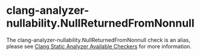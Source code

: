 # clang-analyzer-nullability.NullReturnedFromNonnull

The clang-analyzer-nullability.NullReturnedFromNonnull check is an
alias, please see [Clang Static Analyzer Available
Checkers](https://clang.llvm.org/docs/analyzer/checkers.html#nullability-nullreturnedfromnonnull)
for more information.
